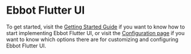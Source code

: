 # Ebbot Flutter UI

To get started, visit the [Getting Started Guide](docs/getting-started.md) if you want to know how to start implementing Ebbot Flutter UI, or visit the [Configuration page](docs/configuration.md) if you want to know which options there are for customizing and configuring Ebbot Flutter UI.

